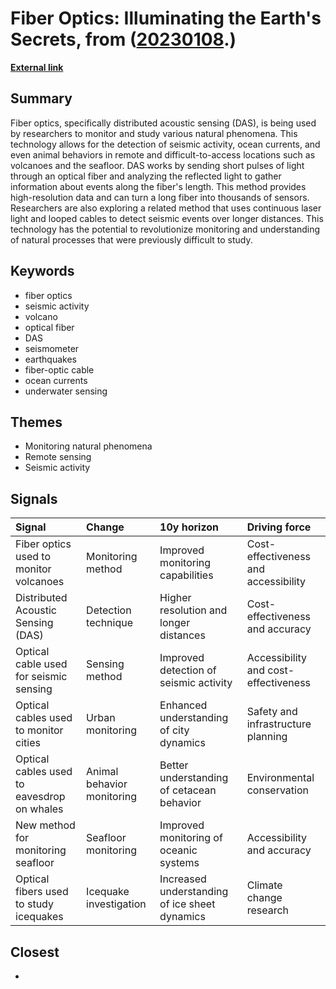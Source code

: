 # __Fiber Optics: Illuminating the Earth's Secrets__, from ([20230108](https://kghosh.substack.com/p/20230108).)

__[External link](https://knowablemagazine.org/article/technology/2022/fiber-optics-take-pulse-planet)__



## Summary

Fiber optics, specifically distributed acoustic sensing (DAS), is being used by researchers to monitor and study various natural phenomena. This technology allows for the detection of seismic activity, ocean currents, and even animal behaviors in remote and difficult-to-access locations such as volcanoes and the seafloor. DAS works by sending short pulses of light through an optical fiber and analyzing the reflected light to gather information about events along the fiber's length. This method provides high-resolution data and can turn a long fiber into thousands of sensors. Researchers are also exploring a related method that uses continuous laser light and looped cables to detect seismic events over longer distances. This technology has the potential to revolutionize monitoring and understanding of natural processes that were previously difficult to study.

## Keywords

* fiber optics
* seismic activity
* volcano
* optical fiber
* DAS
* seismometer
* earthquakes
* fiber-optic cable
* ocean currents
* underwater sensing

## Themes

* Monitoring natural phenomena
* Remote sensing
* Seismic activity

## Signals

| Signal                                     | Change                     | 10y horizon                                   | Driving force                        |
|:-------------------------------------------|:---------------------------|:----------------------------------------------|:-------------------------------------|
| Fiber optics used to monitor volcanoes     | Monitoring method          | Improved monitoring capabilities              | Cost-effectiveness and accessibility |
| Distributed Acoustic Sensing (DAS)         | Detection technique        | Higher resolution and longer distances        | Cost-effectiveness and accuracy      |
| Optical cable used for seismic sensing     | Sensing method             | Improved detection of seismic activity        | Accessibility and cost-effectiveness |
| Optical cables used to monitor cities      | Urban monitoring           | Enhanced understanding of city dynamics       | Safety and infrastructure planning   |
| Optical cables used to eavesdrop on whales | Animal behavior monitoring | Better understanding of cetacean behavior     | Environmental conservation           |
| New method for monitoring seafloor         | Seafloor monitoring        | Improved monitoring of oceanic systems        | Accessibility and accuracy           |
| Optical fibers used to study icequakes     | Icequake investigation     | Increased understanding of ice sheet dynamics | Climate change research              |

## Closest

* 